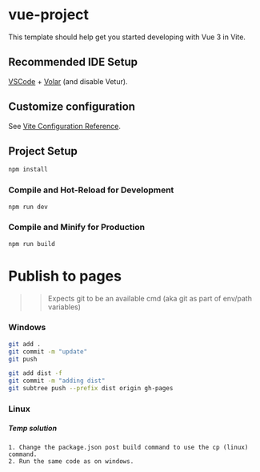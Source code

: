 # vue-project

This template should help get you started developing with Vue 3 in Vite.

## Recommended IDE Setup

[VSCode](https://code.visualstudio.com/) + [Volar](https://marketplace.visualstudio.com/items?itemName=Vue.volar) (and disable Vetur).

## Customize configuration

See [Vite Configuration Reference](https://vitejs.dev/config/).

## Project Setup

```sh
npm install
```

### Compile and Hot-Reload for Development

```sh
npm run dev
```

### Compile and Minify for Production

```sh
npm run build
```


# Publish to pages
>> Expects git to be an available cmd (aka git as part of env/path variables)

### Windows
```sh
git add .
git commit -m "update"
git push

git add dist -f
git commit -m "adding dist"
git subtree push --prefix dist origin gh-pages
```

### Linux

##### Temp solution
    1. Change the package.json post build command to use the cp (linux) command.
    2. Run the same code as on windows.